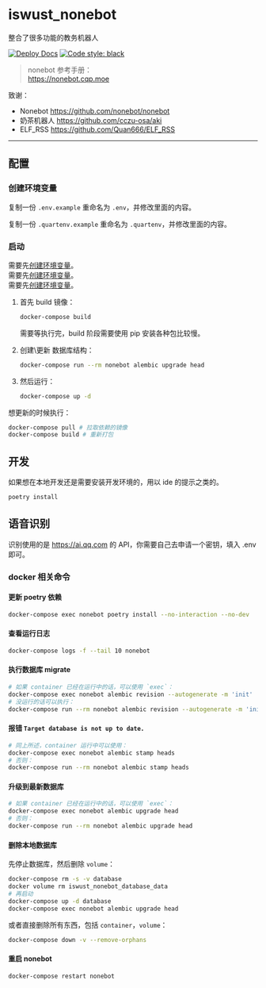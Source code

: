 # iswust_nonebot

整合了很多功能的教务机器人

[![Deploy Docs](https://github.com/BudyLab/iswust_bot/workflows/Deploy%20Docs/badge.svg)](https://github.com/BudyLab/iswust_bot/actions?query=workflow%3A%22Deploy+Docs%22)
[![Code style: black](https://img.shields.io/badge/code%20style-black-000000.svg)](https://github.com/psf/black)

> nonebot 参考手册：  
> <https://nonebot.cqp.moe>

致谢：

- Nonebot <https://github.com/nonebot/nonebot>
- 奶茶机器人 <https://github.com/cczu-osa/aki>
- ELF_RSS <https://github.com/Quan666/ELF_RSS>

---

## 配置

### 创建环境变量

复制一份 `.env.example` 重命名为 `.env`，并修改里面的内容。  

复制一份 `.quartenv.example` 重命名为 `.quartenv`，并修改里面的内容。  

### 启动

需要先[创建环境变量](#创建环境变量)。  
需要先[创建环境变量](#创建环境变量)。  
需要先[创建环境变量](#创建环境变量)。  

1. 首先 build 镜像：

    ```sh
    docker-compose build
    ```

    需要等执行完，build 阶段需要使用 pip 安装各种包比较慢。

2. 创建\更新 数据库结构：

    ```sh
    docker-compose run --rm nonebot alembic upgrade head
    ```

3. 然后运行：

    ```sh
    docker-compose up -d
    ```

想更新的时候执行：

```sh
docker-compose pull # 拉取依赖的镜像
docker-compose build # 重新打包
```

## 开发

如果想在本地开发还是需要安装开发环境的，用以 ide 的提示之类的。

```sh
poetry install
```

## 语音识别

识别使用的是 <https://ai.qq.com> 的 API，你需要自己去申请一个密钥，填入 .env 即可。

### docker 相关命令

#### 更新 poetry 依赖

```sh
docker-compose exec nonebot poetry install --no-interaction --no-dev
```

#### 查看运行日志

```sh
docker-compose logs -f --tail 10 nonebot
```

#### 执行数据库 migrate

```sh
# 如果 container 已经在运行中的话，可以使用 `exec`：
docker-compose exec nonebot alembic revision --autogenerate -m 'init'
# 没运行的话可以执行：
docker-compose run --rm nonebot alembic revision --autogenerate -m 'init'
```

#### 报错 `Target database is not up to date.`

```sh
# 同上所述，container 运行中可以使用：
docker-compose exec nonebot alembic stamp heads
# 否则：
docker-compose run --rm nonebot alembic stamp heads
```

#### 升级到最新数据库

```sh
# 如果 container 已经在运行中的话，可以使用 `exec`：
docker-compose exec nonebot alembic upgrade head
# 否则：
docker-compose run --rm nonebot alembic upgrade head
```

#### 删除本地数据库

先停止数据库，然后删除 `volume`：

```sh
docker-compose rm -s -v database
docker volume rm iswust_nonebot_database_data
# 再启动
docker-compose up -d database
docker-compose exec nonebot alembic upgrade head
```

或者直接删除所有东西，包括 `container`，`volume`：

```sh
docker-compose down -v --remove-orphans
```

#### 重启 nonebot

```sh
docker-compose restart nonebot
```
